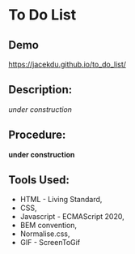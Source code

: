 # To Do List
## Demo
https://jacekdu.github.io/to_do_list/

## Description:
*under construction*

## Procedure:
**under construction**

## Tools Used:
- HTML - Living Standard,
- CSS,
- Javascript - ECMAScript 2020,
- BEM convention,
- Normalise.css,
- GIF - ScreenToGif
